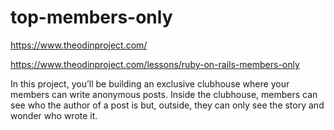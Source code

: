 # top-members-only

https://www.theodinproject.com/

https://www.theodinproject.com/lessons/ruby-on-rails-members-only

In this project, you’ll be building an exclusive clubhouse where your members can write anonymous posts. Inside the clubhouse, members can see who the author of a post is but, outside, they can only see the story and wonder who wrote it.
